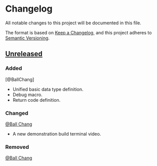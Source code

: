 # Changelog
All notable changes to this project will be documented in this file.

The format is based on
 [Keep a Changelog](https://keepachangelog.com/en/1.0.0/),
and this project adheres to
 [Semantic Versioning](https://semver.org/spec/v2.0.0.html).

## [Unreleased]
### Added
[@BallChang]

- Unified basic data type definition.
- Debug macro.
- Return code definition.

### Changed
[@Ball Chang]
- A new demonstration build terminal video.

### Removed
[@Ball Chang]

[Unreleased]: https://gitlab.com/zhangbolily/BCore/tree/dev
[0.1.1-alpha]:
 https://gitlab.com/zhangbolily/BCore/tree/v0.1.2-beta

[@Ball Chang]: https://gitlab.com/zhangbolily
